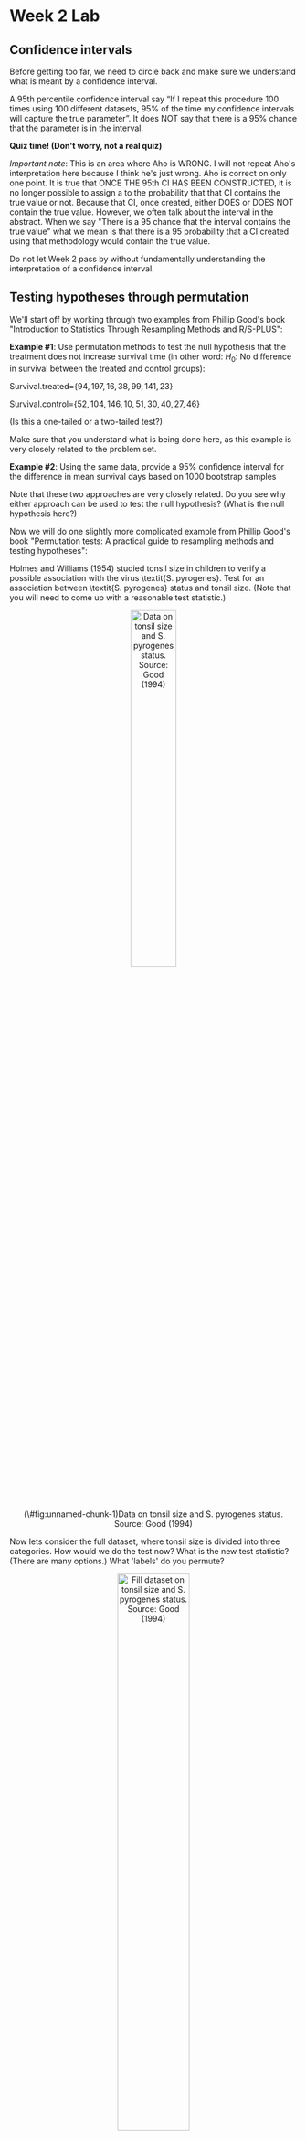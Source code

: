 Week 2 Lab
=============

Confidence intervals
-----------------------

Before getting too far, we need to circle back and make sure we understand what is meant by a confidence interval. 

A 95th percentile confidence interval say “If I repeat this procedure 100 times using 100 different datasets, 95% of the time my confidence intervals will capture the true parameter”. It does NOT say that there is a 95% chance that the parameter is in the interval.

**Quiz time! (Don't worry, not a real quiz)**

*Important note*: This is an area where Aho is WRONG. I will not repeat Aho's interpretation here because I think he's just wrong. Aho is correct on only one point. It is true that ONCE THE 95th CI HAS BEEN CONSTRUCTED, it is no longer possible to assign a $%$ to the probability that that CI contains the true value or not. Because that CI, once created, either DOES or DOES NOT contain the true value. However, we often talk about the interval in the abstract. When we say "There is a 95$%$ chance that the interval contains the true value" what we mean is that there is a 95$%$ probability that a CI created using that methodology would contain the true value.

Do not let Week 2 pass by without fundamentally understanding the interpretation of a confidence interval. 

Testing hypotheses through permutation
------------------------------------

We'll start off by working through two examples from Phillip Good's book "Introduction to Statistics Through Resampling Methods and R/S-PLUS":

**Example #1**: Use permutation methods to test the null hypothesis that the treatment does not increase survival time (in other word: $H_{0}$: No difference in survival between the treated and control groups):

Survival.treated=$\{94,197,16,38,99,141,23 \}$

Survival.control=$\{52,104,146,10,51,30,40,27,46 \}$

(Is this a one-tailed or a two-tailed test?)

Make sure that you understand what is being done here, as this example is very closely related to the problem set.


**Example #2**: Using the same data, provide a 95% confidence interval for the difference in mean survival days based on 1000 bootstrap samples

Note that these two approaches are very closely related. Do you see why either approach can be used to test the null hypothesis? (What is the null hypothesis here?)

Now we will do one slightly more complicated example from Phillip Good's book "Permutation tests: A practical guide to resampling methods and testing hypotheses":

Holmes and Williams (1954) studied tonsil size in children to verify a possible association with the virus \textit{S. pyrogenes}. Test for an association between \textit{S. pyrogenes} status and tonsil size. (Note that you will need to come up with a reasonable test statistic.)

<div class="figure" style="text-align: center">
<img src="Table2categories.png" alt="Data on tonsil size and S. pyrogenes status. Source: Good (1994)" width="40%" />
<p class="caption">(\#fig:unnamed-chunk-1)Data on tonsil size and S. pyrogenes status. Source: Good (1994)</p>
</div>

Now lets consider the full dataset, where tonsil size is divided into three categories. How would we do the test now? What is the new test statistic? (There are many options.) What 'labels' do you permute?

<div class="figure" style="text-align: center">
<img src="Table3categories.png" alt="Fill dataset on tonsil size and S. pyrogenes status. Source: Good (1994)" width="50%" />
<p class="caption">(\#fig:unnamed-chunk-2)Fill dataset on tonsil size and S. pyrogenes status. Source: Good (1994)</p>
</div>

Basics of bootstrap and jackknife
------------------------------------

To get started with bootstrap and jackknife techniques, we start by working through a very simple example. First we simulate some data


```r
x<-seq(0,9,by=1)
```

This will constutute our "data". Let's print the result of sampling with replacement to get a sense for it...


```r
table(sample(x,size=length(x),replace=T))
```

```
## 
## 0 2 3 4 5 6 9 
## 2 1 2 1 2 1 1
```

Now we will write a little script to take bootstrap samples and calculate the means of each of these bootstrap samples


```r
xmeans<-vector(length=1000)
for (i in 1:1000)
  {
  xmeans[i]<-mean(sample(x,replace=T))
  }
```

The actual number of bootstrapped samples is arbitrary *at this point* but there are ways of characterizing the precision of the bootstrap (jackknife-after-bootstrap) which might inform the number of bootstrap samples needed. *In practice*, people tend to pick some arbitrary but large number of bootstrap samples because computers are so fast that it is often easy to draw far more samples than are actually needed. When calculation of the statistic is slow (as might be the case if you are using the samples to construct a phylogeny, for example), then you would need to be more concerned with the number of bootstrap samples. 

First, lets just look at a histogram of the bootstrapped means and plot the actual sample mean on the histogram for comparison



```r
hist(xmeans,breaks=30,col="pink")
abline(v=mean(x),lwd=2)
```

<img src="Week-2-lab_files/figure-html/unnamed-chunk-6-1.png" width="672" />

Calculating bias and standard error
-----------------------------------

From these we can calculate the bias and standard deviation for the mean (which is the "statistic"):

$$
\widehat{Bias_{boot}} = \left(\frac{1}{k}\sum^{k}_{i=1}\theta^{*}_{i}\right)-\hat{\theta}
$$


```r
bias.boot<-mean(xmeans)-mean(x)
bias.boot
```

```
## [1] -0.0093
```

```r
hist(xmeans,breaks=30,col="pink")
abline(v=mean(x),lwd=5,col="black")
abline(v=mean(xmeans),lwd=2,col="yellow")
```

<img src="Week-2-lab_files/figure-html/unnamed-chunk-7-1.png" width="672" />

$$
\widehat{s.e._{boot}} = \sqrt{\frac{1}{k-1}\sum^{k}_{i=1}(\theta^{*}_{i}-\bar{\theta^{*}})^{2}}
$$


```r
se.boot<-sd(xmeans)
```

We can find the confidence intervals in two ways:

Method #1: Assume the bootstrap statistics are normally distributed


```r
LL.boot<-mean(xmeans)-1.96*se.boot #where did 1.96 come from?
UL.boot<-mean(xmeans)+1.96*se.boot
LL.boot
```

```
## [1] 2.675714
```

```r
UL.boot
```

```
## [1] 6.305686
```

Method #2: Simply take the quantiles of the bootstrap statistics


```r
quantile(xmeans,c(0.025,0.975))
```

```
##  2.5% 97.5% 
##   2.7   6.3
```

Let's compare this to what we would have gotten if we had used normal distribution theory. First we have to calculate the standard error:


```r
se.normal<-sqrt(var(x)/length(x))
LL.normal<-mean(x)-qt(0.975,length(x)-1)*se.normal
UL.normal<-mean(x)+qt(0.975,length(x)-1)*se.normal
LL.normal
```

```
## [1] 2.334149
```

```r
UL.normal
```

```
## [1] 6.665851
```

In this case, the confidence intervals we got from the normal distribution theory are too wide.

Does it make sense why the normal distribution theory intervals are too wide? Because the original were were uniformly distributed, the data has higher variance than would be expected and therefore the standard error is higher than would be expected.

There are two packages that provide functions for bootstrapping, 'boot' and 'boostrap'. We will start by using the 'bootstrap' package, which was originally designed for Efron and Tibshirani's monograph on the bootstrap. 

To test the main functionality of the 'bootstrap' package, we will use the data we already have. The 'bootstrap' function requires the input of a user-defined function to calculate the statistic of interest. Here I will write a function that calculates the mean of the input values.


```r
library(bootstrap)
theta<-function(x)
  {
    mean(x)
  }
results<-bootstrap(x=x,nboot=1000,theta=theta)
results
```

```
## $thetastar
##    [1] 3.6 5.7 5.0 6.1 3.6 4.5 3.2 4.0 2.8 5.6 4.2 5.2 4.7 5.3 4.1 4.0 5.1 4.2
##   [19] 5.4 5.5 3.9 4.6 4.8 3.7 6.2 6.3 3.2 5.2 4.9 4.0 4.2 5.6 4.8 4.9 3.9 3.5
##   [37] 5.7 5.3 4.7 3.7 3.1 3.8 4.6 5.5 4.5 4.1 4.6 4.8 4.1 4.9 4.0 2.7 5.1 2.5
##   [55] 4.3 3.7 5.0 3.7 4.3 4.3 3.6 4.5 4.7 4.4 4.7 4.3 5.9 3.1 5.3 6.5 3.9 3.7
##   [73] 5.3 5.1 5.1 3.8 5.4 4.6 4.1 5.3 5.1 6.0 6.3 3.9 4.0 3.9 3.3 4.6 5.9 3.1
##   [91] 5.3 5.2 5.8 3.6 4.4 3.9 4.5 3.6 4.8 5.6 3.4 5.5 4.1 3.8 3.5 5.8 2.6 1.9
##  [109] 4.6 4.8 5.5 6.3 4.7 4.0 3.9 3.1 7.7 5.0 4.0 3.1 3.6 4.4 3.9 3.9 4.9 4.4
##  [127] 4.2 3.8 3.5 4.5 4.4 4.2 5.0 3.4 5.6 4.8 3.7 3.9 4.5 3.3 4.1 3.0 3.6 4.5
##  [145] 4.3 3.9 4.5 4.7 5.9 4.1 5.7 4.6 4.5 4.0 3.8 4.3 3.5 5.1 4.9 3.7 5.1 4.1
##  [163] 5.2 5.0 6.5 3.9 5.2 3.9 5.4 4.9 4.8 5.2 6.1 5.1 5.2 6.0 5.1 4.8 5.2 4.4
##  [181] 3.0 5.5 3.2 4.2 5.7 6.2 4.6 6.0 2.8 4.8 3.2 6.3 5.2 5.0 3.4 4.9 4.3 3.3
##  [199] 5.1 3.9 3.7 4.6 4.6 3.6 3.6 2.2 4.6 4.2 4.1 4.2 6.4 5.2 4.8 5.0 5.5 4.2
##  [217] 4.1 4.5 5.8 4.3 4.5 5.8 5.0 4.5 5.4 5.2 5.7 4.5 4.6 5.7 4.7 4.3 5.6 2.7
##  [235] 5.7 4.3 5.0 3.1 5.2 4.7 5.8 4.9 4.4 5.9 5.2 3.4 5.0 5.5 6.1 4.6 4.0 4.7
##  [253] 4.4 3.6 4.9 5.2 3.6 6.3 5.0 6.0 5.1 5.1 5.5 4.7 3.2 5.0 2.5 5.1 3.6 5.5
##  [271] 5.1 2.9 3.6 5.1 4.0 3.8 4.0 4.1 5.0 4.8 5.1 5.6 4.3 5.2 3.4 5.4 5.6 4.1
##  [289] 3.2 5.4 3.1 2.6 4.3 4.1 4.5 4.6 4.0 5.5 4.0 3.8 4.1 4.0 4.5 5.3 5.1 5.4
##  [307] 4.2 4.8 4.9 4.2 3.7 5.1 5.1 4.2 2.8 4.6 5.4 4.8 4.9 5.0 3.8 3.7 3.1 3.8
##  [325] 5.6 2.7 4.1 4.7 4.1 4.1 3.5 4.6 4.4 6.0 5.0 5.1 5.9 4.7 5.1 5.3 3.8 4.3
##  [343] 2.8 4.3 4.4 4.8 4.9 4.5 6.7 5.2 3.4 3.2 3.6 4.2 3.3 6.3 3.7 5.1 3.6 4.2
##  [361] 5.1 5.0 3.8 4.2 4.0 5.0 4.0 6.0 4.2 5.5 5.1 5.6 3.9 4.5 4.2 4.5 2.5 6.0
##  [379] 3.4 4.7 6.1 4.8 4.1 5.5 3.5 5.0 4.5 4.6 5.0 5.3 3.5 3.2 4.1 4.3 4.4 4.7
##  [397] 6.1 4.8 4.9 4.4 2.8 4.6 3.8 5.8 4.7 3.1 3.6 5.8 4.8 4.5 3.2 4.5 4.2 3.1
##  [415] 4.1 4.1 4.8 4.3 5.0 4.0 5.0 4.3 4.3 3.7 3.6 4.5 4.0 3.8 5.2 4.3 2.9 4.3
##  [433] 4.5 4.7 2.9 4.8 3.9 4.2 4.2 3.0 5.0 4.8 3.7 4.4 5.8 4.4 3.8 2.7 5.8 3.6
##  [451] 4.3 2.9 6.4 3.5 4.8 4.8 5.6 6.1 3.3 3.9 4.7 3.5 5.5 5.5 3.9 4.2 4.8 5.3
##  [469] 5.6 4.2 5.7 4.1 4.9 4.1 4.0 3.5 4.7 3.1 5.1 5.0 3.6 3.8 4.2 5.4 2.9 5.7
##  [487] 4.9 3.2 5.1 4.5 2.9 6.0 4.6 3.1 5.2 3.9 6.1 3.4 6.0 6.3 4.8 4.8 3.9 4.7
##  [505] 4.6 3.1 4.7 3.8 2.7 5.2 4.0 4.9 3.9 5.5 4.6 5.6 4.2 4.9 3.8 3.5 5.1 4.8
##  [523] 4.4 3.4 5.2 5.8 4.6 5.2 5.6 3.5 4.4 6.1 5.3 5.9 4.2 5.6 6.0 4.0 4.8 4.4
##  [541] 4.7 4.0 5.3 3.1 2.2 5.7 4.5 5.3 3.6 4.2 5.0 4.7 3.8 4.2 4.3 3.4 3.6 4.4
##  [559] 4.3 4.4 3.3 5.1 5.2 5.1 5.1 3.2 2.9 4.2 3.6 4.2 4.0 5.0 5.4 4.7 2.2 5.1
##  [577] 4.7 4.9 5.4 4.6 4.4 4.0 4.4 4.9 3.4 4.6 4.9 3.8 3.8 4.1 3.5 5.6 3.8 4.6
##  [595] 4.5 6.6 4.2 4.2 3.5 5.2 3.8 4.0 5.5 4.4 3.9 3.5 4.1 5.2 3.3 4.1 4.0 5.3
##  [613] 3.7 6.1 4.4 5.0 4.4 4.8 5.3 5.4 5.2 3.4 3.6 5.1 2.4 6.3 5.8 5.9 5.3 4.9
##  [631] 5.1 3.4 3.9 4.5 5.0 5.0 6.3 4.8 5.5 5.1 4.0 4.8 4.6 3.0 4.7 3.9 4.6 4.2
##  [649] 2.7 4.6 3.8 4.5 4.8 4.7 5.2 5.2 3.5 3.7 3.9 5.0 4.4 4.7 4.5 2.0 4.9 3.8
##  [667] 3.5 5.8 5.7 4.3 3.6 4.8 5.4 3.9 5.7 3.9 4.0 4.7 4.5 3.3 5.0 4.3 4.4 5.4
##  [685] 4.9 3.0 4.8 3.9 3.7 3.8 4.0 3.3 3.6 6.0 5.1 5.3 5.7 3.2 4.3 3.9 4.6 3.0
##  [703] 4.4 5.8 4.5 6.1 4.3 5.6 5.1 4.3 5.0 4.7 5.4 5.6 4.3 4.7 6.3 5.8 3.6 3.3
##  [721] 4.1 5.6 2.4 4.8 4.9 2.8 5.3 4.9 4.1 4.5 2.5 4.3 5.5 4.0 3.3 3.8 3.8 4.5
##  [739] 3.9 4.7 5.8 3.6 5.2 4.9 4.4 3.9 5.7 2.6 4.6 3.7 4.2 5.5 6.2 3.6 4.2 4.0
##  [757] 5.6 3.7 5.1 4.1 4.0 4.7 3.8 5.9 4.4 3.4 4.9 4.1 4.4 3.6 6.2 3.6 4.3 4.1
##  [775] 2.9 3.6 3.1 5.6 6.6 5.7 4.8 5.6 3.9 5.3 3.9 5.0 3.9 4.8 5.5 4.9 3.0 3.6
##  [793] 6.3 3.3 5.4 5.1 6.2 4.7 4.5 3.5 4.9 2.5 3.6 5.1 5.9 3.4 5.0 4.1 4.2 3.8
##  [811] 3.8 3.8 3.5 3.6 4.3 4.6 4.9 5.5 3.2 5.8 4.6 4.2 4.9 5.0 4.2 4.0 5.2 3.1
##  [829] 3.9 4.5 5.0 4.4 2.9 4.8 4.5 4.1 5.5 4.0 4.7 3.9 5.2 5.8 4.1 4.6 4.6 3.6
##  [847] 3.6 4.2 4.8 5.7 4.6 3.6 4.3 3.9 4.6 4.3 4.7 3.6 3.8 5.9 5.2 4.7 5.8 5.0
##  [865] 4.9 4.6 5.1 3.9 2.5 4.5 6.2 5.0 5.6 2.8 3.0 3.6 4.4 5.1 5.5 4.6 5.9 4.5
##  [883] 5.0 3.5 6.9 4.3 4.4 3.9 2.8 3.0 5.2 4.1 5.1 5.4 6.6 5.5 5.3 3.0 4.2 3.8
##  [901] 3.8 4.7 3.3 5.4 1.9 4.6 4.7 3.6 3.0 4.9 6.0 3.3 4.5 4.4 6.6 2.9 3.8 3.9
##  [919] 7.0 5.8 3.3 3.0 5.8 4.1 5.1 4.4 4.1 4.5 5.3 4.1 4.7 5.3 6.0 4.4 4.2 5.1
##  [937] 4.6 5.4 3.9 4.8 3.7 2.9 7.5 5.5 4.3 3.8 4.0 4.4 4.0 4.9 4.2 4.9 5.3 5.2
##  [955] 5.2 5.2 4.2 4.5 4.4 6.3 4.5 5.2 4.6 4.2 4.6 5.0 4.3 4.8 4.8 2.3 5.7 4.0
##  [973] 5.7 4.9 4.6 6.4 4.1 3.2 4.3 3.7 3.5 4.5 4.1 5.6 5.9 4.3 5.0 5.5 4.9 3.8
##  [991] 5.9 4.8 5.1 3.8 5.0 4.3 4.7 4.5 5.1 6.8
## 
## $func.thetastar
## NULL
## 
## $jack.boot.val
## NULL
## 
## $jack.boot.se
## NULL
## 
## $call
## bootstrap(x = x, nboot = 1000, theta = theta)
```

```r
quantile(results$thetastar,c(0.025,0.975))
```

```
##  2.5% 97.5% 
##   2.8   6.3
```

Notice that we get exactly what we got last time. This illustrates an important point, which is that the bootstrap functions are often no easier to use than something you could write yourself.

You can also define a function of the bootstrapped statistics (we have been calling this theta) to pull out immediately any summary statistics you are interested in from the bootstrapped thetas.

Here I will write a function that calculates the bias of my estimate of the mean (which is 4.5 [i.e. the mean of the number 0,1,2,3,4,5,6,7,8,9])


```r
bias<-function(x)
  {
  mean(x)-4.5
  }
results<-bootstrap(x=x,nboot=1000,theta=theta,func=bias)
results
```

```
## $thetastar
##    [1] 5.1 6.1 4.7 5.8 3.1 3.6 5.6 4.1 4.2 5.2 5.8 5.1 4.6 2.4 4.8 4.7 3.2 5.1
##   [19] 3.5 3.2 3.9 4.3 3.4 4.0 4.4 4.1 4.3 5.3 5.6 4.7 5.4 5.6 5.6 4.3 3.5 4.9
##   [37] 5.2 4.3 4.2 4.5 5.6 3.6 4.2 5.4 3.3 5.0 4.0 3.0 4.2 4.1 4.6 3.9 4.7 4.5
##   [55] 4.0 4.1 4.4 5.6 6.2 4.5 5.1 5.6 4.5 3.2 5.1 4.6 5.0 5.1 4.6 4.7 3.4 5.1
##   [73] 3.5 4.8 3.4 4.3 5.0 4.8 3.6 2.9 5.3 3.8 3.2 4.6 4.5 4.0 4.1 5.3 3.3 5.1
##   [91] 3.9 5.5 5.3 5.1 3.2 5.2 3.4 5.4 5.3 3.7 4.3 3.1 4.3 3.0 4.4 4.9 4.3 5.1
##  [109] 5.0 5.1 5.7 5.8 4.5 2.7 4.7 3.5 4.0 6.0 5.0 4.0 5.4 4.2 3.5 5.1 5.5 5.9
##  [127] 3.5 3.6 5.3 3.5 3.3 5.2 4.4 3.0 4.8 4.4 4.0 3.9 4.6 5.1 3.8 3.6 5.1 5.3
##  [145] 5.5 3.9 5.2 5.6 2.7 3.7 6.1 3.0 4.8 4.5 5.7 5.2 5.3 5.0 3.7 5.3 4.9 3.8
##  [163] 5.5 5.0 5.7 3.1 5.3 4.3 6.2 4.3 3.9 4.0 4.8 5.1 3.3 4.8 2.8 5.2 4.1 3.8
##  [181] 3.3 5.9 3.0 3.4 4.5 3.2 4.3 2.7 3.4 4.8 4.8 4.3 2.7 5.6 4.1 3.0 5.8 2.3
##  [199] 4.9 4.2 5.8 2.9 5.5 5.7 4.3 6.2 5.4 5.9 4.6 3.7 6.6 5.3 4.7 5.1 5.9 4.8
##  [217] 5.7 4.0 5.2 4.3 6.2 6.2 3.1 4.4 5.4 4.2 3.0 5.0 4.9 4.9 5.1 4.8 4.3 4.6
##  [235] 5.1 2.5 3.7 3.4 4.4 5.3 4.7 4.7 4.8 5.0 5.8 4.7 4.4 3.8 5.2 4.9 4.9 4.5
##  [253] 4.3 4.7 4.2 2.9 5.0 4.7 5.5 4.0 5.3 4.2 4.7 4.5 5.2 5.3 4.3 4.5 4.2 5.8
##  [271] 4.6 5.5 3.4 3.0 4.8 4.9 3.7 3.5 4.5 3.9 5.0 3.2 3.9 4.4 2.6 4.1 3.1 5.2
##  [289] 4.0 3.2 6.0 4.1 5.5 2.6 3.6 4.3 5.5 5.7 5.3 3.9 3.5 5.3 5.3 3.9 5.0 6.4
##  [307] 5.7 4.8 4.7 6.3 3.7 4.0 4.5 4.4 3.5 5.4 5.8 5.4 3.2 4.7 4.5 5.8 3.0 3.5
##  [325] 4.4 5.7 4.7 4.3 4.3 5.3 4.5 5.7 5.5 4.0 4.9 4.6 4.4 3.4 5.4 5.7 4.1 3.9
##  [343] 3.6 4.9 3.7 4.1 4.6 4.1 3.9 5.9 3.0 4.3 5.8 5.7 3.3 2.9 2.4 5.0 4.1 4.7
##  [361] 4.9 5.0 6.1 5.8 4.7 5.3 4.0 3.9 3.1 4.5 3.8 4.9 4.0 4.1 3.8 4.2 3.1 4.8
##  [379] 5.9 3.6 4.2 4.3 6.1 5.1 5.5 3.8 4.9 3.2 4.0 4.4 3.2 4.5 5.9 2.3 3.3 4.4
##  [397] 5.3 3.4 4.1 4.3 5.3 4.8 3.7 3.4 4.1 5.4 3.9 4.5 6.5 4.6 4.2 4.4 3.7 3.8
##  [415] 6.0 5.8 5.8 4.0 6.1 4.1 4.3 5.0 3.9 5.1 3.7 5.4 4.3 4.3 5.6 5.7 3.7 4.1
##  [433] 4.2 5.6 4.9 4.5 6.8 3.1 5.8 4.2 4.3 3.5 3.8 4.8 3.9 5.0 3.3 5.0 3.6 3.8
##  [451] 5.0 5.0 5.0 6.3 6.3 4.7 4.0 4.1 5.6 2.9 3.9 4.9 4.3 4.0 5.2 3.6 3.6 4.6
##  [469] 3.5 4.1 4.5 4.8 5.1 2.6 3.1 3.6 4.5 6.8 4.9 4.4 2.8 4.7 3.6 4.9 3.8 5.3
##  [487] 3.4 4.7 4.9 4.3 4.1 5.8 4.9 5.9 2.7 3.7 3.7 5.3 3.7 2.2 4.7 3.8 3.9 5.2
##  [505] 4.6 4.2 5.7 4.0 4.0 5.9 4.8 2.6 5.9 4.9 3.7 6.4 5.2 5.7 5.1 5.4 4.0 5.9
##  [523] 5.2 4.9 5.0 2.2 3.7 4.6 3.1 4.7 4.4 3.1 4.6 3.3 6.1 4.8 5.0 3.7 5.8 3.6
##  [541] 5.4 2.3 4.2 5.7 4.3 4.3 3.9 4.3 4.4 4.3 3.5 4.8 5.4 2.8 4.2 4.2 5.7 6.3
##  [559] 2.5 5.3 3.6 4.2 4.8 4.9 4.1 2.7 5.6 3.8 4.0 4.5 5.1 4.3 5.9 5.7 4.5 4.3
##  [577] 4.3 3.8 2.1 3.5 3.1 3.5 4.7 4.7 5.2 3.4 6.5 4.2 4.2 4.9 3.4 4.7 5.0 5.4
##  [595] 5.1 4.3 3.4 4.0 3.7 4.8 4.5 2.6 2.8 4.9 5.9 5.2 5.6 3.2 4.1 3.8 4.2 4.5
##  [613] 5.8 6.1 5.2 4.4 3.9 4.1 4.8 3.5 4.4 5.5 3.9 4.3 4.5 4.7 5.4 3.2 6.1 4.4
##  [631] 3.1 3.2 5.4 5.1 4.3 4.2 3.7 3.5 5.5 4.6 4.6 4.2 4.1 2.4 4.5 4.2 2.5 5.5
##  [649] 3.9 5.1 4.8 4.6 6.4 3.7 5.9 6.2 4.5 5.1 5.2 3.4 3.3 6.5 5.0 4.8 4.4 4.9
##  [667] 4.7 4.2 4.2 4.9 4.5 4.5 5.0 5.4 6.0 4.6 5.2 4.8 2.4 3.4 5.0 6.1 4.2 4.2
##  [685] 4.3 3.8 3.5 5.1 4.7 4.2 5.0 6.1 4.6 5.2 4.7 6.1 4.5 3.8 3.9 4.5 5.1 4.6
##  [703] 5.3 4.5 4.7 4.9 4.1 5.5 4.1 4.7 4.6 4.6 5.4 4.6 4.9 5.0 2.7 6.1 4.0 3.0
##  [721] 3.9 4.7 3.3 3.4 5.3 5.4 5.3 4.1 5.7 4.5 4.4 5.3 5.7 3.7 3.7 5.1 4.0 3.2
##  [739] 4.5 4.3 2.5 3.7 6.1 6.0 3.6 4.8 4.3 5.6 3.5 2.3 3.7 4.6 3.7 4.9 4.8 4.5
##  [757] 4.8 3.8 5.2 3.7 4.1 5.6 4.6 4.8 4.3 5.4 2.8 3.6 4.8 5.4 4.6 3.8 3.6 6.3
##  [775] 5.4 2.5 4.4 5.8 5.3 5.6 3.7 4.3 4.9 5.7 4.4 6.2 4.9 4.2 3.4 2.9 5.4 4.0
##  [793] 4.4 4.0 5.0 4.3 5.3 3.7 6.0 4.8 4.5 4.8 4.8 4.7 3.7 3.8 4.6 5.7 4.4 4.8
##  [811] 4.2 3.8 3.6 7.1 4.0 3.2 4.4 3.8 4.3 5.8 5.1 4.5 5.6 4.3 6.5 6.0 4.6 4.2
##  [829] 4.1 4.4 5.0 5.4 6.3 4.3 3.6 4.5 4.6 5.1 3.5 6.0 5.4 5.0 3.4 5.3 5.2 4.6
##  [847] 5.1 3.4 4.4 4.2 3.8 5.2 3.6 5.1 3.6 2.6 4.1 5.5 5.4 4.7 4.1 3.8 5.2 4.1
##  [865] 3.5 6.2 4.2 3.9 4.4 3.2 5.5 3.8 5.6 3.4 3.3 5.7 5.1 4.2 4.4 3.4 3.6 4.4
##  [883] 5.9 3.7 4.3 2.8 4.5 4.5 3.7 3.3 4.6 3.5 4.2 4.9 5.1 6.2 3.6 5.8 4.9 2.5
##  [901] 4.3 5.4 5.5 5.1 4.8 4.6 5.2 4.6 3.6 3.2 4.6 3.2 3.7 4.5 3.9 3.9 3.1 4.4
##  [919] 5.0 3.9 3.9 3.9 3.8 3.6 5.9 4.3 5.3 5.4 5.6 4.4 2.8 3.6 3.7 5.2 4.2 2.6
##  [937] 4.2 3.5 4.0 3.7 5.0 3.8 4.5 4.6 4.6 3.4 3.6 5.6 3.5 4.6 3.8 3.8 5.0 4.3
##  [955] 6.5 3.5 5.7 2.8 5.3 4.4 3.7 4.4 4.4 5.3 4.8 5.3 4.6 5.0 5.6 6.3 4.0 4.6
##  [973] 4.1 4.2 3.4 3.6 4.2 4.5 5.4 4.5 4.9 5.0 4.3 3.3 3.2 5.0 7.0 3.1 4.1 2.4
##  [991] 5.9 3.7 4.4 4.0 5.5 4.7 4.8 4.2 3.4 4.5
## 
## $func.thetastar
## [1] -0.014
## 
## $jack.boot.val
##  [1]  0.52551320  0.30614525  0.35172414  0.16617647  0.10888252 -0.06186441
##  [7] -0.21146132 -0.34568690 -0.42479564 -0.52492918
## 
## $jack.boot.se
## [1] 1.019955
## 
## $call
## bootstrap(x = x, nboot = 1000, theta = theta, func = bias)
```

Compare this to 'bias.boot' (our result from above). Why might it not be the same? Try running the same section of code several times. See how the value of the bias ($func.thetastar) jumps around? We should not be surprised by this because we can look at the jackknife-after-bootstrap estimate of the standard error of the function (in this case, that function is the bias) and we can see that it is not so small that we wouldn't expect some variation in these values.

Remember, everything we have discussed today are estimates. The statistic as applied to your data will change with new data, as will the standard error, the confidence intervals - everything! All of these values have sampling distributions and are subject to change if you repeated the procedure with new data.

Note that we can calculate any function of $\theta^{*}$. A simple example would be the 72nd percentile:


```r
perc72<-function(x)
  {
  quantile(x,probs=c(0.72))
  }
results<-bootstrap(x=x,nboot=1000,theta=theta,func=perc72)
results
```

```
## $thetastar
##    [1] 4.4 6.0 4.7 6.1 4.4 4.6 3.6 4.5 4.0 5.2 4.9 4.4 4.5 5.3 3.9 4.0 3.2 3.9
##   [19] 4.2 4.3 4.5 2.6 4.8 4.2 5.1 4.6 5.5 3.9 4.7 4.6 4.4 5.5 2.9 5.3 4.8 4.5
##   [37] 4.6 5.1 3.0 5.7 3.8 4.0 5.3 4.3 4.3 5.0 4.5 4.9 3.7 4.5 3.2 5.3 3.9 5.2
##   [55] 4.9 5.8 3.5 4.5 3.4 3.6 4.2 5.3 4.9 5.1 5.1 3.9 5.2 3.9 4.1 4.4 4.9 4.9
##   [73] 6.0 4.7 3.6 4.8 4.5 4.2 4.0 4.2 5.5 2.8 4.9 5.4 5.1 3.4 5.8 5.2 3.6 5.0
##   [91] 4.4 4.6 4.5 5.6 5.7 5.6 5.5 5.6 4.9 4.5 5.2 4.9 4.9 4.2 3.9 5.2 6.4 3.4
##  [109] 4.4 2.5 4.5 6.4 3.5 5.0 5.3 3.6 3.4 4.4 5.3 4.1 5.3 4.7 5.8 5.4 5.5 4.3
##  [127] 4.0 4.1 4.3 4.9 5.1 4.5 4.8 4.8 3.2 4.8 4.9 4.0 4.0 4.3 5.6 3.4 3.8 2.9
##  [145] 4.4 3.2 3.7 4.0 4.1 4.4 4.0 5.4 4.2 3.9 2.8 4.2 5.0 3.9 2.8 4.9 5.3 3.8
##  [163] 4.2 5.4 4.2 3.1 5.1 2.8 4.7 2.8 4.7 6.0 5.1 6.0 3.9 4.4 5.5 6.2 5.5 5.0
##  [181] 4.9 5.8 4.8 4.6 5.1 4.1 3.0 5.7 3.2 4.3 4.4 3.1 5.9 4.5 5.3 4.3 3.8 5.3
##  [199] 5.2 3.0 4.9 3.5 4.5 3.8 2.4 4.0 3.9 4.3 3.0 3.3 2.6 4.6 3.4 4.2 6.0 6.0
##  [217] 4.8 5.3 4.9 4.6 5.7 2.9 4.3 2.6 5.0 4.3 5.2 4.7 2.6 3.6 5.4 5.3 4.6 4.6
##  [235] 4.5 4.3 4.3 4.4 4.8 5.6 5.3 6.3 4.4 4.2 4.5 5.2 5.8 3.6 5.3 6.6 3.4 4.9
##  [253] 3.7 4.4 3.5 6.7 3.6 4.2 3.9 5.7 5.1 3.0 4.3 4.6 3.4 5.6 5.2 2.3 3.9 3.3
##  [271] 4.8 3.2 5.0 5.8 4.1 3.9 4.4 2.5 4.7 5.1 6.1 3.1 3.7 4.4 4.4 5.1 3.7 3.2
##  [289] 3.8 5.1 4.1 5.3 5.7 4.8 4.5 6.2 3.8 4.0 4.2 4.6 4.5 5.2 4.2 4.4 4.0 5.6
##  [307] 6.2 5.6 4.8 5.4 5.6 5.2 4.3 3.2 2.8 4.8 4.3 4.7 3.3 3.2 4.4 4.8 3.5 3.4
##  [325] 4.5 3.2 5.1 4.8 5.6 5.0 4.9 5.9 4.7 5.7 5.1 4.5 6.2 4.5 5.6 3.0 4.3 5.7
##  [343] 2.8 4.5 4.2 4.8 4.7 4.2 4.8 3.1 5.5 3.8 3.8 3.4 3.0 4.6 5.0 2.4 4.6 4.1
##  [361] 3.6 4.8 5.1 4.2 4.2 4.6 6.2 4.8 5.0 5.1 3.6 4.7 5.0 4.9 4.4 5.5 3.3 2.8
##  [379] 3.6 5.6 4.2 4.5 4.2 5.0 4.6 3.2 4.2 5.9 4.3 5.4 4.5 4.9 7.2 5.0 2.5 5.2
##  [397] 4.4 3.6 4.6 4.5 5.0 6.0 4.2 5.8 3.8 3.4 4.3 4.6 3.4 2.7 4.4 5.0 4.9 4.1
##  [415] 4.5 4.1 4.3 5.4 3.7 4.7 4.9 3.3 6.1 3.5 3.8 4.9 4.3 4.0 5.1 4.6 4.0 4.1
##  [433] 4.5 1.9 5.7 3.7 4.5 4.4 6.3 4.1 4.6 4.3 5.8 3.3 4.0 4.2 4.9 3.6 3.9 3.3
##  [451] 3.2 4.7 4.6 4.4 4.4 4.7 4.3 2.5 4.5 4.2 5.5 5.0 6.2 5.7 3.8 4.9 3.8 5.4
##  [469] 2.6 6.2 4.2 5.9 5.9 3.1 3.8 4.4 4.8 4.1 5.2 4.0 4.8 2.8 4.4 4.4 5.2 4.5
##  [487] 4.3 4.3 4.7 4.4 4.4 3.5 6.0 5.2 5.2 4.8 5.1 3.6 4.7 5.1 5.0 5.3 3.2 5.9
##  [505] 5.5 4.7 6.0 3.7 4.8 4.5 4.8 4.1 4.9 4.4 4.7 4.7 3.4 3.8 3.3 4.6 5.8 4.1
##  [523] 4.8 4.7 4.5 5.8 4.7 5.2 3.4 5.0 5.4 3.8 5.5 3.8 4.9 4.8 4.1 6.0 4.8 3.4
##  [541] 3.3 4.2 4.5 3.6 3.8 4.2 2.9 5.1 5.4 4.2 5.4 4.0 4.0 2.4 4.0 4.9 5.4 4.4
##  [559] 5.8 5.6 4.7 3.0 3.7 3.6 2.9 5.5 2.9 3.8 4.9 5.1 3.9 4.4 3.9 2.8 5.2 4.4
##  [577] 4.8 5.8 4.8 3.9 4.3 4.1 3.6 3.5 4.7 5.5 5.3 4.2 2.8 4.2 4.3 5.3 4.6 5.8
##  [595] 4.2 3.7 2.7 3.8 3.3 4.7 3.3 6.4 6.9 4.5 3.7 4.2 4.1 5.1 4.0 5.4 5.8 2.8
##  [613] 6.5 6.0 4.4 5.0 5.4 3.6 4.8 5.6 3.9 5.1 3.6 4.3 5.2 3.9 5.9 4.4 4.9 4.9
##  [631] 3.6 3.6 3.4 3.7 4.1 4.2 4.9 5.6 4.5 6.0 4.1 3.9 5.1 5.2 4.9 3.9 4.8 4.8
##  [649] 5.1 4.8 3.8 5.5 5.0 4.5 4.7 6.0 4.2 4.7 4.1 4.9 4.5 3.8 5.3 4.7 6.3 4.5
##  [667] 3.5 4.9 5.1 3.0 4.9 5.6 6.1 3.8 4.6 4.5 4.4 6.1 2.3 3.1 4.4 5.7 5.4 4.0
##  [685] 5.4 3.1 3.3 2.9 3.8 3.6 4.5 4.3 5.2 4.5 4.4 5.2 6.1 3.8 5.7 5.2 3.6 5.1
##  [703] 3.2 4.5 2.5 6.4 5.1 5.0 2.8 4.0 4.6 5.2 5.5 4.4 5.2 4.1 4.7 3.3 5.5 3.5
##  [721] 1.9 6.1 4.2 4.3 3.7 5.0 4.8 4.7 5.1 4.5 4.1 4.0 4.0 5.2 4.6 4.3 4.6 5.2
##  [739] 3.4 4.5 4.8 5.7 4.4 4.2 5.6 4.5 4.8 5.1 4.4 2.3 5.8 4.1 3.3 4.6 3.6 5.7
##  [757] 6.2 5.7 4.0 4.5 3.3 3.6 4.2 4.3 4.7 4.6 5.5 4.3 4.5 6.0 5.4 4.2 4.5 4.3
##  [775] 4.3 6.5 3.7 2.3 6.6 5.4 3.6 5.5 4.8 6.1 5.0 3.5 5.1 3.7 4.9 3.6 3.9 4.3
##  [793] 3.0 3.6 5.3 4.5 6.0 3.9 3.9 5.8 6.4 3.5 4.8 5.5 4.1 5.1 5.1 5.1 4.9 5.1
##  [811] 4.4 4.0 3.7 5.5 4.9 3.5 3.7 3.1 3.6 3.4 4.3 2.4 5.4 4.7 5.6 4.0 4.5 4.5
##  [829] 4.5 4.1 4.7 5.4 5.2 5.5 4.6 6.1 4.7 5.0 4.4 2.9 4.8 5.0 3.9 6.4 4.1 5.3
##  [847] 5.2 4.6 5.4 5.4 2.9 5.8 4.6 5.8 5.5 5.3 3.3 5.7 3.1 4.4 5.9 4.9 3.3 4.5
##  [865] 5.4 4.5 5.2 3.2 4.4 7.0 3.4 5.8 4.5 4.3 2.6 4.7 4.9 3.7 4.7 5.1 2.8 4.4
##  [883] 4.5 3.8 3.4 3.5 5.2 3.3 5.4 5.4 4.8 3.8 5.1 4.2 4.8 4.1 3.3 4.8 5.8 4.8
##  [901] 3.8 5.5 4.7 3.6 3.2 6.0 4.3 5.3 3.9 4.3 3.3 2.4 3.5 2.1 3.0 6.3 4.5 3.6
##  [919] 3.8 4.3 3.2 5.5 4.0 3.5 3.9 4.1 4.5 6.9 4.3 3.9 4.7 3.7 5.0 5.2 5.6 4.3
##  [937] 4.2 3.7 4.4 5.0 4.6 5.0 2.0 4.8 5.1 3.6 3.1 3.5 5.2 5.7 5.7 3.2 4.0 3.6
##  [955] 3.6 5.4 4.3 4.5 5.8 4.5 4.3 5.3 4.8 5.7 3.8 5.1 5.1 3.1 4.5 5.3 4.8 5.2
##  [973] 4.4 4.7 4.8 4.6 3.5 4.6 4.5 3.9 5.6 4.1 4.0 2.4 5.0 4.2 4.5 4.7 3.4 5.1
##  [991] 4.5 3.8 4.2 4.7 4.4 4.7 5.4 2.2 3.8 3.5
## 
## $func.thetastar
## 72% 
##   5 
## 
## $jack.boot.val
##  [1] 5.4 5.4 5.4 5.2 5.1 4.9 4.9 4.8 4.7 4.5
## 
## $jack.boot.se
## [1] 0.9104395
## 
## $call
## bootstrap(x = x, nboot = 1000, theta = theta, func = perc72)
```

On Tuesday we went over an example in which we bootstrapped the correlation coefficient between LSAT scores and GPA. To do that, we sampled pairs of (LSAT,GPA) data with replacement. Here is a little script that would do something like that using (X,Y) data that are independently drawn from the normal distribution


```r
xdata<-matrix(rnorm(30),ncol=2)
```

Everyone's data is going to be different. With such a small sample size, it would be easy to get a positive or negative correlation by random change, but on average across everyone's datasets, there should be zero correlation because the two columns are drawn independently.


```r
n<-15
theta<-function(x,xdata)
  {
  cor(xdata[x,1],xdata[x,2])
  }
results<-bootstrap(x=1:n,nboot=50,theta=theta,xdata=xdata) 
#NB: xdata is passed to the theta function, not needed for bootstrap function itself
```

Notice the parameters that get passed to the 'bootstrap' function are: (1) the indexes which will be sampled with replacement. This is different that the raw data but the end result is the same because both the indices and the raw data get passed to the function 'theta' (2) the number of bootrapped samples (in this case 50) (3) the function to calculate the statistic (4) the raw data.

Lets look at a histogram of the bootstrapped statistics $\theta^{*}$ and draw a vertical line for the statistic as applied to the original data.


```r
hist(results$thetastar,breaks=30,col="pink")
abline(v=cor(xdata[,1],xdata[,2]),lwd=2)
```

<img src="Week-2-lab_files/figure-html/unnamed-chunk-17-1.png" width="672" />

Parametric bootstrap
---------------------

Let's do one quick example of a parametric bootstrap. We haven't introduced distributions yet (except for the Gaussian, or Normal, distribution, which is the most familiar), so lets spend a few minutes exploring the Gamma distribution, just so we have it to work with for testing out parametric bootstrap. All we need to know is that the Gamma distribution is a continuous, non-negative distribution that takes two parameters, which we call "shape" and "rate". Lets plot a few examples just to see what a Gamma distribution looks like. (Note that the Gamma distribution can be parameterized by "shape" and "rate" OR by "shape" and "scale", where "scale" is just 1/"rate". R will allow you to use either (shape,rate) or (shape,scale) as long as you specify which you are providing.

<img src="Week-2-lab_files/figure-html/unnamed-chunk-18-1.png" width="672" />


Let's generate some fairly sparse data from a Gamma distribution


```r
original.data<-rgamma(10,3,5)
```

and calculate the skew of the data using the R function 'skewness' from the 'moments' package. 


```r
library(moments)
theta<-skewness(original.data)
head(theta)
```

```
## [1] -0.1699313
```

What is skew? Skew describes how assymetric a distribution is. A distribution with a positive skew is a distribution that is "slumped over" to the right, with a right tail that is longer than the left tail. Alternatively, a distribution with negative skew has a longer left tail. Here we are just using it for illustration, as a property of a distribution that you may want to estimate using your data.

Lets use 'fitdistr' to fit a gamma distribution to these data. This function is an extremely handy function that takes in your data, the name of the distribution you are fitting, and some starting values (for the estimation optimizer under the hood), and it will return the parameter values (and their standard errors). We will learn in a couple weeks how R is doing this, but for now we will just use it out of the box. (Because we generated the data, we happen to know that the data are gamma distributed. In general we wouldn't know that, and we will see in a second that our assumption about the shape of the data really does make a difference.)


```r
library(MASS)
fit<-fitdistr(original.data,dgamma,list(shape=1,rate=1))
# fit<-fitdistr(original.data,"gamma")
# The second version would also work.
fit
```

```
##     shape       rate  
##   4.736668   7.950992 
##  (2.048065) (3.626810)
```

Now lets sample with replacement from this new distribution and calculate the skewness at each step:


```r
results<-c()
for (i in 1:1000)
  {
  x.star<-rgamma(length(original.data),shape=fit$estimate[1],rate=fit$estimate[2])
  results<-c(results,skewness(x.star))
  }
head(results)
```

```
## [1]  0.9539188  0.9767475  1.5318866  0.2929803  0.3473668 -0.2335794
```

```r
hist(results,breaks=30,col="pink",ylim=c(0,1),freq=F)
```

<img src="Week-2-lab_files/figure-html/unnamed-chunk-22-1.png" width="672" />

Now we have the bootstrap distribution for skewness (the $\theta^{*}$ s), we can compare that to the equivalent non-parametric bootstrap:


```r
results2<-bootstrap(x=original.data,nboot=1000,theta=skewness)
results2
```

```
## $thetastar
##    [1]  1.201763235 -0.861005575  0.104332617 -0.228194167  0.113456031
##    [6]  1.157943223 -0.430915229  0.811841715 -0.543412820 -0.492914701
##   [11]  0.210874974  0.483818880 -0.270185486 -0.286562237  0.448554766
##   [16] -1.342834640  1.305670232 -0.152956062  0.237273893 -0.097435686
##   [21] -0.040547825  0.336303734 -0.779237745 -0.244907615  0.370626924
##   [26] -0.290091199 -0.406579551  0.150945969  0.016235859 -0.387593947
##   [31] -1.179854226 -0.217922869 -0.352626103 -0.483988420  0.080753874
##   [36] -0.894758144 -0.504187919 -0.095249350 -0.185533657  0.342479562
##   [41]  0.092368087  0.161873837  0.395193561  0.153207146  0.085112766
##   [46] -1.114759170  0.185700697  0.064276584 -0.483198236  0.426380859
##   [51] -0.646099413 -0.086770157  0.260664046 -0.604248390 -0.643065358
##   [56] -0.366559622  0.266157529 -0.090115894 -0.370044626 -0.597178986
##   [61] -0.696789421 -0.117944114  0.002124252 -0.207680951 -0.339964422
##   [66] -0.502803816  0.274053072 -0.539020817 -0.396545323  0.367717092
##   [71] -0.041945275 -0.094404298 -0.018922937  0.475020570 -0.262810901
##   [76]  0.979460551  0.425269629  0.287256323 -0.642045117 -0.730055102
##   [81]  0.096006165  0.611328456 -0.960637369 -0.331427960 -0.093282413
##   [86]  0.250050472  0.242768068  0.156735579  1.065977366 -0.178942239
##   [91] -0.331129628 -1.776632345 -0.628321620 -0.632012267 -0.041593869
##   [96] -0.642107934 -0.039893325  0.231684320 -0.234696876  0.119115677
##  [101] -0.363503055  0.823390726 -0.419557158  0.072773390 -0.326228836
##  [106]  0.364370250 -0.193625052  0.229366051 -1.133362133  0.164554267
##  [111] -0.355977110 -0.669073837  0.755655398 -0.341239379 -0.375445446
##  [116] -0.239758238  0.487497124 -0.186681292 -1.960032555 -0.361602328
##  [121] -0.840801399 -1.101044033  0.075340482 -0.215081874 -1.356634112
##  [126]  0.207868565  0.218008096 -0.854527636  0.109813886  0.033104616
##  [131] -0.484239645 -0.688061741 -0.538743103 -0.099276519  0.379725431
##  [136] -0.087207688 -0.706253027 -0.539231325  1.084361976  0.016326755
##  [141] -0.197968347 -0.723343529 -0.716733208  0.112707866 -1.041591859
##  [146] -0.299799042  0.264478981 -0.050741918 -0.556345608 -0.097934808
##  [151] -0.703262375 -0.361084838  0.413239545  0.483253966 -0.458539792
##  [156] -0.167038643  0.347802229 -0.064433200 -0.241097619 -0.742116826
##  [161]  0.266789783  0.030317814  0.194133484 -0.115979232 -0.149226328
##  [166] -0.255321434 -0.562262737  0.113391204  0.118381741  0.407309152
##  [171] -0.983621346  0.542346588  0.018026953  0.289029892 -0.573206212
##  [176] -0.691064707 -1.320346182 -0.559553365 -0.450588439 -0.219644930
##  [181]  0.660284742 -0.763054659  0.071417704 -0.047823002 -0.745041213
##  [186]  0.320410721  0.381224656 -0.659457937 -1.067630341  0.090024774
##  [191] -0.627954606  0.593202512 -1.427177256 -1.898356711  0.214116135
##  [196] -0.862704135  0.183452169 -0.363488275 -0.785718292 -0.394719998
##  [201] -1.221782189 -1.182559056 -0.729467819 -0.391206760  0.569505220
##  [206] -0.021503654 -0.049862057 -0.354699955 -0.611001938 -0.201357205
##  [211] -0.118304184 -0.690341349 -0.252972196 -0.826335646 -0.506152398
##  [216] -0.079749052 -0.381939592 -0.252690913  0.004664174 -0.609134814
##  [221]  0.539941419 -0.512512796 -0.103437633 -0.117621181 -0.732273065
##  [226] -0.545514234 -0.331893562  0.321245043  0.093551480 -0.113348794
##  [231] -0.821277340  0.291803309 -0.001495972 -0.520664838 -0.467855855
##  [236] -0.477825084  0.047125370 -0.436448877 -0.293347943  0.085744415
##  [241] -0.091967470 -0.267928320  1.099691095 -0.263331134 -0.148974274
##  [246] -0.645832593 -1.247450645 -0.946317934 -0.905981275  0.022748275
##  [251]  0.313183493 -0.436811848  0.586936290 -0.598686568  1.143074672
##  [256] -0.323831273 -0.084617856  0.468356106 -0.268461013 -0.107236305
##  [261]  0.040894976 -0.647950237  0.018975960  0.262488794  0.394121749
##  [266]  0.177451363 -0.493362935 -0.648311849  0.341522022  0.070010422
##  [271]  0.406801620 -0.261126537  0.424075041  0.534687466  0.034567373
##  [276] -0.162639304  0.688449186  0.126460032 -0.500973807 -0.394284439
##  [281] -0.634451079 -0.166098416 -0.665012073 -1.132234460 -0.770729314
##  [286]  0.346502469 -0.708837160 -0.268130283 -0.001699364 -0.259415439
##  [291] -0.637140913 -0.659999457 -0.150965675  0.542793772 -0.983368400
##  [296] -0.391685293 -0.404413211 -0.190354627 -0.129864638  0.489095551
##  [301]  0.128224332  0.122089101 -0.649037480  0.483301677  0.385077406
##  [306] -0.899416522 -0.042074809  0.596578249  0.053602257 -0.192049273
##  [311] -0.411868274  0.433142812  0.177395298 -0.269393095 -0.236972804
##  [316] -0.564365289  0.095683131  0.721200708  0.707177561  0.077203375
##  [321] -0.113607379 -0.282576836 -0.374287904 -0.870302860 -1.127900600
##  [326] -0.013115937 -0.701860250 -0.226817820  0.450186936  0.567205739
##  [331] -0.212723238 -0.224890391 -0.507091089 -0.522075408  0.166294539
##  [336] -1.570618463  0.412744021  0.007507941  0.164358206 -0.281963377
##  [341]  0.888660464  0.173762582 -0.872323566 -1.401278515 -0.049692235
##  [346] -1.846135694  0.524469964  0.102862087 -0.285652288 -0.280098767
##  [351] -0.619011756 -0.158589682 -0.670489192 -0.167001768 -0.300477793
##  [356] -0.867258138 -0.505555777 -0.348429014 -0.930927120 -0.097754152
##  [361] -0.089005787 -0.620984548  0.364435470 -0.294095690 -0.240731750
##  [366]  0.746074575 -0.613338431  0.270217815  0.356207961  0.387982094
##  [371] -0.266236174 -0.409234493 -0.414107938 -0.569991874 -0.665223543
##  [376] -1.171890614 -0.179987678 -0.176419150 -0.382267002 -0.405584490
##  [381]  0.281256194  0.845421313  0.824353588  0.449050368 -0.353990182
##  [386]  0.646049642 -0.570806420  0.091423681  0.046964614 -0.035620467
##  [391] -0.430825333 -0.726457021 -0.787771987  0.362086681 -0.152402300
##  [396]  0.258163610 -0.588234727  0.709408390  0.478103767  0.276807570
##  [401] -0.533687980 -0.257956899  0.013784328  0.943631862 -0.179327403
##  [406] -0.474834638  0.168467039 -0.708272600 -0.156090986 -0.665012073
##  [411] -0.018314447 -0.322300908  0.216380458 -0.848539184 -0.574599035
##  [416] -0.391032381 -0.593749923  0.104272109 -0.042678044 -0.553721139
##  [421]  0.026960007 -0.613027327 -0.137439641 -0.006889218 -0.814039104
##  [426] -0.176390903 -0.023737226  0.258163610 -0.295734792 -0.683403372
##  [431]  0.533350423 -0.495778529 -0.490805741 -0.590955197  1.063553216
##  [436] -0.206061990 -0.891019769  0.411536931 -0.398398858  0.221637835
##  [441] -0.155520487 -0.816403278 -1.152839415 -0.291043343 -0.355977110
##  [446] -1.382626007 -0.369829372 -0.235668290 -0.226838352 -0.289496655
##  [451] -0.779764007  0.667288239  0.456523835  0.064276584 -0.298922867
##  [456] -0.193320860 -0.132848962 -1.090281704  0.904478807  0.172973870
##  [461] -0.111591366 -0.121079946 -0.930668203 -0.474796708  0.204416964
##  [466]  0.052838246 -0.457131682 -0.793635769 -0.827140182 -0.651991462
##  [471]  0.468496832 -0.181128929 -0.833122591 -0.020765610 -0.212723238
##  [476] -0.296965258 -0.109972100 -0.060093210 -0.182662989  0.627048274
##  [481]  0.327077320 -0.321605192 -0.048351762 -0.823523054  0.026451811
##  [486] -0.269786109 -0.788368284 -1.878855219 -0.370567020 -0.207722748
##  [491] -1.208680521  0.198439470 -0.189671990 -0.403622344  0.598181578
##  [496] -0.056725737 -0.050611219  0.283902949 -0.116880023 -0.488797404
##  [501] -0.070006269 -0.470503950 -1.369014803  0.399935706  0.131578239
##  [506] -0.049012479 -0.037422701  0.355709356 -0.475949575  0.189085386
##  [511] -0.308209554  0.582616555  0.623295102 -0.622069343  0.276188313
##  [516] -0.311356734  0.271717454 -0.387307093 -0.021415251 -0.091960892
##  [521] -0.160198481 -0.734338246 -0.259532074  0.495261554 -0.645894457
##  [526] -0.076713032  0.304193686 -0.961995622 -0.513102349 -0.072641403
##  [531]  0.323674849 -0.593959520  1.034965590 -0.206004750  0.647520162
##  [536] -0.278594317 -0.647300686 -0.069596254 -0.462764585 -0.896331196
##  [541]  0.257536542 -0.003123178  0.238703516 -0.104736238 -0.077318961
##  [546] -0.757518973 -0.294762780 -0.271136447  0.273370261 -0.134931548
##  [551]  0.747976319  0.008876829 -1.019501007  0.869503632 -0.934128531
##  [556] -1.467428320  0.105939163 -0.033351433 -0.093759919 -1.353517238
##  [561] -1.312212935 -0.463683366 -0.351324297  0.044779301  0.458383443
##  [566] -0.527023426 -0.432106684 -0.099584298 -0.665336378 -0.374289487
##  [571] -0.344806609 -1.555135589 -0.849901713  0.150696053  0.141955525
##  [576] -0.929099997 -0.388597543  0.255271167 -0.208463576 -0.320429836
##  [581] -0.338856595 -0.235602576 -0.719030296 -1.099507350  0.523719164
##  [586] -0.993904520  0.982675140 -0.276889376 -0.928448310  1.197218912
##  [591] -0.362409499 -1.126890606 -0.717322567 -0.833644707 -0.932175965
##  [596] -0.111627631  0.039714099  0.639279193 -0.021750216 -0.065782035
##  [601] -0.096763118 -0.149226328 -0.791719437  0.204704531 -0.011224961
##  [606]  0.179087974  0.466042498  0.100087592  0.545289866 -0.095032648
##  [611]  0.604936862 -0.501424247 -1.286020134 -1.254965264 -0.253915520
##  [616] -0.729204010  0.440219185  0.447768240 -0.095850779 -0.082266783
##  [621] -0.324992704 -0.506599873 -0.760485148 -0.499916502 -0.250817087
##  [626]  0.003933547 -0.209521588  0.006574690 -1.384993883 -0.580696189
##  [631] -0.455932322  0.019371520 -1.242273984 -0.376012625 -0.999290251
##  [636] -0.120673288  0.975231503 -0.984855770 -0.099328399  0.187624374
##  [641] -0.153346458 -0.133530107 -0.283771578 -0.248935036 -1.435632369
##  [646]  0.415055501 -0.160358154 -0.736313230 -0.033890648 -0.657697391
##  [651]  0.501790817 -0.411350237 -0.249922513  0.445853343  0.033410272
##  [656]  1.214991202  0.062900749 -0.279712375 -0.251736215 -0.558281549
##  [661] -0.118388192 -0.185352864 -0.778642985  0.305974937 -0.483453764
##  [666] -0.345223146 -0.746923366 -0.068174378 -0.132767846 -0.456764026
##  [671]  0.739573747 -0.076586637 -0.189283063 -0.934128531 -0.689376326
##  [676] -0.340180469 -0.073022420 -1.270372336 -0.501925333  0.978763731
##  [681] -0.648444595 -0.809743610 -0.535110238  0.448952452 -0.197581768
##  [686]  0.372686488  0.820811608 -0.571341808 -0.912694836 -0.502812915
##  [691]  0.309562390 -0.202249958  0.266326856 -0.451947574 -0.100435210
##  [696] -0.208433371 -0.904908975  0.363968267 -0.855569650  0.251225022
##  [701] -0.720912644 -0.255805242 -1.065437228  0.512209730  0.203014553
##  [706] -0.085828978  0.839005428  0.004824186  0.448313365 -0.314063466
##  [711] -0.133978812 -0.194161792  0.767641665 -0.748107508  0.983848244
##  [716] -0.703956890 -0.530575748 -0.146854447 -0.626357024 -0.903828011
##  [721]  0.343606598 -0.301701831  1.251864902 -0.581574997 -0.062433872
##  [726] -0.049862057 -0.379155915  0.390798531 -0.962206752  0.316583156
##  [731] -0.445287784  0.476887159 -0.943459699 -0.219253153  0.307668199
##  [736] -0.617990275 -0.579780483  1.191901818  0.184072317 -0.506475719
##  [741] -0.210657240 -0.297461228 -0.394012802 -0.773626331  0.427703896
##  [746] -1.264286222 -0.982637545 -1.144698747 -0.407553593 -0.238206586
##  [751] -0.224947796 -0.564256561  0.103220861  0.241258225 -0.117456776
##  [756] -0.950541786 -0.295598259 -0.355334265  0.249654675  0.283242521
##  [761]  0.380218496  0.270296692 -1.518091751  0.616259529 -0.711993692
##  [766] -0.029680005 -0.618027738  0.165734812 -0.503333214 -0.887014719
##  [771] -0.028506347 -0.076098791  0.612869260  0.151564833 -0.558823638
##  [776] -0.643413149 -0.574372214 -0.552462574 -0.244702850 -0.502860961
##  [781] -0.998296935 -0.153852984 -0.222811108 -0.295598259 -0.651261822
##  [786] -0.135726421 -0.482253288  0.402867501 -0.075713008  0.398283740
##  [791] -0.149596400  0.275034945  0.186023275 -0.721354496 -0.830297599
##  [796] -0.542813778 -0.251245612 -0.077448770 -0.213891240 -0.177570387
##  [801] -0.098585055 -1.427423594 -0.647021839  0.074596256 -0.967016799
##  [806] -0.888455462 -0.194795504  0.149163759  0.607826920 -0.102743361
##  [811] -0.630980793 -0.379196047 -0.565091306 -0.700189341  0.046273137
##  [816]  0.080549544 -0.319962424  0.069591665  0.579708408  0.796680694
##  [821] -0.725553610 -1.501055446 -0.406707828 -0.153731934  0.155836853
##  [826] -0.778642985  0.221469762 -0.003057723 -0.579558767  0.735404968
##  [831]  0.368786117  0.128081732 -0.024928368 -0.123355293 -0.093890397
##  [836] -0.377932332 -0.017381186 -0.719200641 -0.194161792  0.386433208
##  [841] -1.082501986  0.032053043 -0.238496482 -1.069273802 -0.064394229
##  [846]  0.306555236 -0.114500482 -0.284277747  0.012881325 -0.015001216
##  [851] -0.706430389 -0.442824286 -0.654304838 -0.592250472 -0.627864004
##  [856]  0.602334277 -0.379839857  0.353733418  0.002463575 -0.271990530
##  [861] -0.412614439 -0.496858889 -0.006971843 -0.494388509  0.219774153
##  [866]  0.433788374 -0.971892960 -0.232641061  0.606802684 -0.518301291
##  [871] -0.098085907 -1.800141265 -0.457810472 -0.193452389  0.205832264
##  [876] -0.493119489  0.369457371 -0.523387927 -0.611436940 -0.491467580
##  [881] -0.721012852 -0.644549964  0.269054068 -0.231147850 -0.275875060
##  [886] -0.215344947  0.433684126 -1.989089388 -0.806865097  0.700308847
##  [891] -0.638273360 -0.988313997  0.765724688  0.259057519 -0.266576354
##  [896] -0.338490395 -0.092601230 -0.248329088 -0.087893946  0.252447497
##  [901] -0.786943641 -0.017347401  0.200823994 -0.191411166 -0.035373056
##  [906]  0.186403683  0.419447135 -0.941762785 -0.727791202 -0.083386823
##  [911]  0.247329691 -0.352265329 -0.010080127  0.309331063  0.287929176
##  [916] -0.598804044  0.388386922  0.055879837 -0.551215364 -0.227159813
##  [921]  0.585669138 -0.814946822 -0.133199509 -0.365604048 -0.310884784
##  [926] -0.428925661  0.242329169  0.154547543 -0.523446162 -0.528349453
##  [931]  0.590359512 -0.129293335 -0.266279964 -0.084863154 -0.497895546
##  [936] -0.208414796 -0.179795381 -0.488649724 -0.326025892 -0.647595949
##  [941]  0.401677268  0.297846941 -0.445163655 -0.023398125  0.307499068
##  [946] -1.460328675 -0.405277899 -1.028813200 -0.603198197  0.208474304
##  [951] -0.165311153 -0.441659486 -1.793567627  0.196690068 -0.095434334
##  [956]  0.427639770  0.199007952 -0.031890517 -0.536379665  0.331295303
##  [961] -1.610527154 -0.027395645  0.467139350 -0.986550218  0.810420860
##  [966] -0.140027682 -1.458720280  1.053467059  0.607296372 -0.659671576
##  [971]  0.434959765  0.069292093  0.151113271 -0.539244895  0.276475533
##  [976] -0.208964595 -0.349149068  0.416296754 -0.776305224 -0.959082038
##  [981]  0.369700819 -1.040053492  0.802627630 -0.118777954 -0.015343966
##  [986] -1.647282326  0.102075634 -0.027621948  0.043390979 -0.049010240
##  [991]  0.295256995 -0.814600760 -1.239365181 -0.823272800  0.251248052
##  [996] -0.427751146  0.323938443 -0.486914443 -0.931650587  0.567518523
## 
## $func.thetastar
## NULL
## 
## $jack.boot.val
## NULL
## 
## $jack.boot.se
## NULL
## 
## $call
## bootstrap(x = original.data, nboot = 1000, theta = skewness)
```

```r
hist(results,breaks=30,col="pink",ylim=c(0,1),freq=F)
hist(results2$thetastar,breaks=30,border="purple",add=T,density=20,col="purple",freq=F)
```

<img src="Week-2-lab_files/figure-html/unnamed-chunk-23-1.png" width="672" />

What would have happened if we would have fit a normal distribution instead of a gamma distribution?


```r
fit2<-fitdistr(original.data,dnorm,start=list(mean=1,sd=1))
```

```
## Warning in densfun(x, parm[1], parm[2], ...): NaNs produced

## Warning in densfun(x, parm[1], parm[2], ...): NaNs produced

## Warning in densfun(x, parm[1], parm[2], ...): NaNs produced

## Warning in densfun(x, parm[1], parm[2], ...): NaNs produced

## Warning in densfun(x, parm[1], parm[2], ...): NaNs produced
```

```r
fit2
```

```
##       mean          sd    
##   0.59573455   0.24877038 
##  (0.07866810) (0.05562236)
```

```r
results.norm<-c()
for (i in 1:1000)
  {
  x.star<-rnorm(length(original.data),mean=fit2$estimate[1],sd=fit2$estimate[2])
  results.norm<-c(results.norm,skewness(x.star))
  }
head(results.norm)
```

```
## [1] -0.4657030 -0.8825495 -0.3765631 -0.8048611 -0.7248213  0.7383707
```

```r
hist(results,breaks=30,col="pink",ylim=c(0,1),freq=F)
hist(results.norm,breaks=30,col="lightgreen",freq=F,add=T)
hist(results2$thetastar,breaks=30,border="purple",add=T,density=20,col="purple",freq=F)
```

<img src="Week-2-lab_files/figure-html/unnamed-chunk-24-1.png" width="672" />

All three methods (two parametric and one non-parametric) really do give different distributions for the bootstrapped statistic, so the choice of which method is best depends a lot on the situation, how much data you have, and what you might already know about the underlying distribution.

Jackknifing is just as easy at bootstrapping. Here we will do a trivial example for illustration. We will write a little function for the mean even though you could put the function in directly with 'jackknife(x,mean)'


```r
theta<-function(x)
  {
  mean(x)
  }
x<-seq(0,9,by=1)
results<-jackknife(x=x,theta=theta)
results
```

```
## $jack.se
## [1] 0.9574271
## 
## $jack.bias
## [1] 0
## 
## $jack.values
##  [1] 5.000000 4.888889 4.777778 4.666667 4.555556 4.444444 4.333333 4.222222
##  [9] 4.111111 4.000000
## 
## $call
## jackknife(x = x, theta = theta)
```

Why do we not have to tell the 'jackknife' function how many replicates to do?

Let's compare this with what we would have obtained from bootstrapping


```r
results2<-bootstrap(x,1000,theta)
mean(results2$thetastar)-mean(x)  #this is the bias
```

```
## [1] 0.0186
```

```r
sd(results2$thetastar)  #the standard deviation of the theta stars is the SE of the statistic (in this case, the mean)
```

```
## [1] 0.9038534
```


Everything we have done to this point used the R package 'bootstrap' - now lets compare that with the R package 'boot'. To avoid any confusion (a.k.a. masking) between the two packages, I recommend detaching the bootstrap package from the workspace with


```r
detach("package:bootstrap")
```


The 'boot' package is now recommended over the 'bootstrap' package, but they give the same answers and to some extent it is personal preference which one prefers to use.

We will still use the mean as the statistic of interest, but we will have to write a new function for it because the syntax of the 'boot' package is slightly different:


```r
library(boot)
theta<-function(x,index)
  {
  mean(x[index])
  }
boot(x,theta,R=999)
```

```
## 
## ORDINARY NONPARAMETRIC BOOTSTRAP
## 
## 
## Call:
## boot(data = x, statistic = theta, R = 999)
## 
## 
## Bootstrap Statistics :
##     original     bias    std. error
## t1*      4.5 0.02252252   0.8963091
```

One of the main advantages to the 'boot' package over the 'bootstrap' package is the nicer formatting of the output.

Going back to our original code, lets see how we could reproduce all of these numbers:


```r
table(sample(x,size=length(x),replace=T))
```

```
## 
## 0 2 3 4 5 8 9 
## 1 1 1 2 1 2 2
```

```r
xmeans<-vector(length=1000)
for (i in 1:1000)
  {
  xmeans[i]<-mean(sample(x,replace=T))
  }
mean(x)
```

```
## [1] 4.5
```

```r
bias<-mean(xmeans)-mean(x)
se.boot<-sd(xmeans)
bias
```

```
## [1] -0.0316
```

```r
se.boot
```

```
## [1] 0.9047873
```

Why do our numbers not agree exactly with those of the boot package? This is because our estimates of bias and standard error are just estimates, and they carry with them their own uncertainties. That is one of the reasons we might bother doing jackknife-after-bootstrap.

The 'boot' package has a LOT of functionality. If we have time, we will come back to some of these more complex functions later in the semester as we cover topics like regression and glm.

